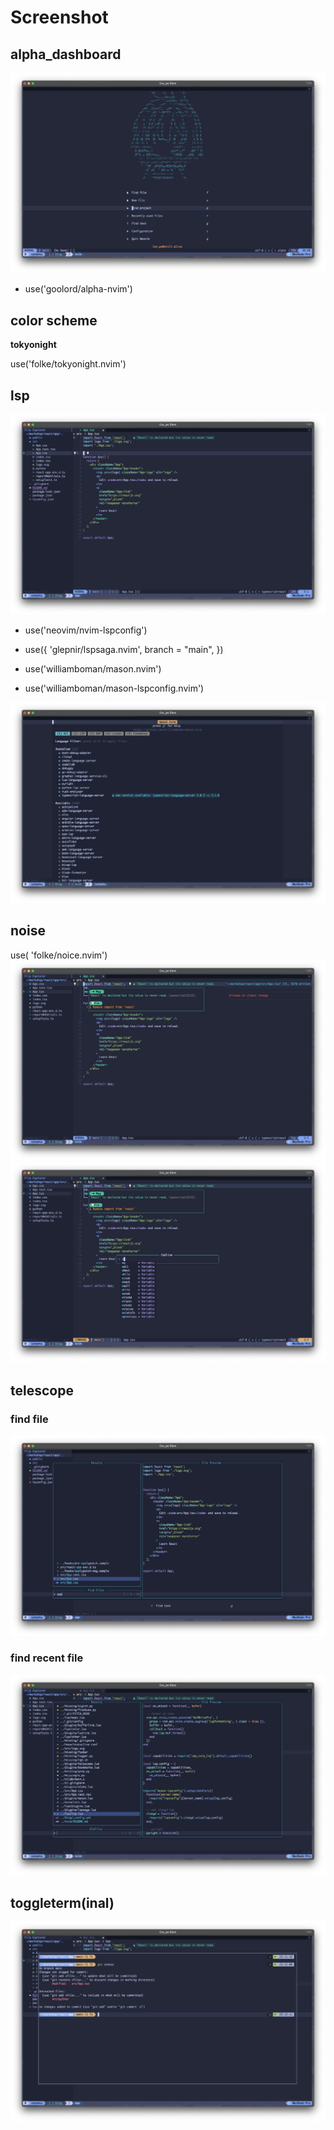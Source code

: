 # Screenshot

## alpha_dashboard

![alpha](pic/Screenshot_alpha.png)

* use('goolord/alpha-nvim')

## color scheme

**tokyonight**

use('folke/tokyonight.nvim')

## lsp

![lsp](pic/Screenshot_lsp.png)

* use('neovim/nvim-lspconfig')
* use({
    'glepnir/lspsaga.nvim',
    branch = "main",
  })

* use('williamboman/mason.nvim')
* use('williamboman/mason-lspconfig.nvim')

![mason](pic/Screenshot_mason.png)

## noise

use( 'folke/noice.nvim')
![noise](pic/Screenshot_noise.png)
![cmd](pic/Screenshot_cmd.png)

## telescope

### find file

![file](pic/Screenshot_findfile.png)

### find recent file

![recent](pic/Screenshot_telescope.png)

## toggleterm(inal)

![term](pic/Screenshot_toggleterm.png)

